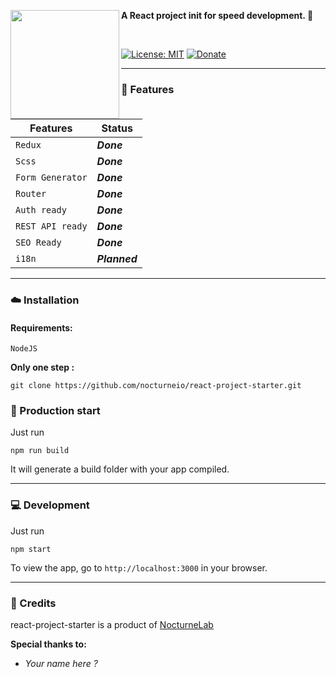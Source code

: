 
<a href="https://github.com/nocturneio"><img src="https://i.imgur.com/cVSsETP.png" align="left" height="174" width="174"/></a>      


**A React project init for speed development. 📑**


<br>


[![License: MIT](https://img.shields.io/badge/License-MIT-yellow.svg)](https://opensource.org/licenses/MIT)
[![Donate](https://img.shields.io/badge/Donate-PayPal-green.svg)](https://paypal.me/clementdlc)

___

### :rocket: Features

|Features|Status                         |
|-------------------------------|-----------------------------|
|`Redux` |***Done***|
|`Scss` |***Done***|
|`Form Generator`|***Done***|
|`Router`|***Done***|
|`Auth ready`|***Done***|
|`REST API ready`|***Done***|
|`SEO Ready`|***Done***|
|`i18n`|***Planned***|
___

### :cloud: Installation

#### Requirements:
```
NodeJS
```

**Only one step :**
```shell
git clone https://github.com/nocturneio/react-project-starter.git
```
### :pencil: Production start

Just run

```shell
npm run build
```

It will generate a build folder with your app compiled.
___

### :computer: Development

Just run

```shell
npm start
```

To view the app, go to `http://localhost:3000` in your browser.
___

### :mag_right: Credits

react-project-starter is a product of  [NocturneLab](https://github.com/PHClement)

**Special thanks to:**

-   *Your name here ?*
